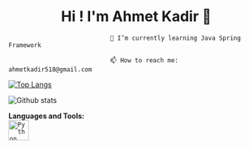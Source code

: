 <h1 align="center"> Hi ! I'm Ahmet Kadir 👋 </h1>


                                🌱 I’m currently learning Java Spring Framework

                                📫 How to reach me: ahmetkadir518@gmail.com

[![Top Langs](https://github-readme-stats.vercel.app/api/top-langs/?username=AhmetKadir&layout=compact&hide=html,css,Javascript)](https://github.com/anuraghazra/github-readme-stats)

![Github stats](https://github-readme-stats.vercel.app/api?username=AhmetKadir&hide=prs,issues&theme=yeblu&show_icons=true&count_private=true)

**Languages and Tools:**  
<code><img src="(https://raw.githubusercontent.com/devicons/devicon/master/icons/python/python-original-wordmark.svg)" alt="Python" width="40" height="40"/></code>




<!--
**AhmetKadir/AhmetKadir** is a ✨ _special_ ✨ repository because its `README.md` (this file) appears on your GitHub profile.

Here are some ideas to get you started:

- 🔭 I’m currently working on ...
- 🌱 I’m currently learning ...
- 👯 I’m looking to collaborate on ...
- 🤔 I’m looking for help with ...
- 💬 Ask me about ...
- 📫 How to reach me: ...
- 😄 Pronouns: ...
- ⚡ Fun fact: ...
-->
